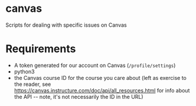 # canvas
Scripts for dealing with specific issues on Canvas

# Requirements
* A token generated for our account on Canvas (`/profile/settings`)
* python3
* the Canvas course ID for the course you care about (left as exercise to the reader, see https://canvas.instructure.com/doc/api/all_resources.html for info about the API -- note, it's not necessarily the ID in the URL)
